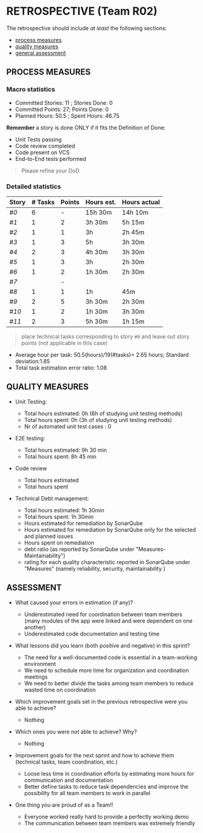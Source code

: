 # RETROSPECTIVE (Team R02)

The retrospective should include _at least_ the following
sections:

- [process measures](#process-measures)
- [quality measures](#quality-measures)
- [general assessment](#assessment)

## PROCESS MEASURES

### Macro statistics

- Committed Stories: 11 ; Stories Done: 0
- Committed Points: 27; Points Done: 0
- Planned Hours: 50.5 ; Spent Hours: 46.75

**Remember** a story is done ONLY if it fits the Definition of Done:

- Unit Tests passing
- Code review completed
- Code present on VCS
- End-to-End tests performed

> Please refine your DoD

### Detailed statistics

| Story | # Tasks | Points | Hours est. | Hours actual     |
| ----- | ------- | ------ | ---------- | ---------------- |
| _#0_  | 6       | -      | 15h 30m    | 14h 10m          |
| _#1_  | 1       | 2      | 3h 30m     | 5h 15m           |
| _#2_  | 1       | 1      | 3h         | 2h 45m           |
| _#3_  | 1       | 3      | 5h         | 3h 30m           |
| _#4_  | 2       | 3      | 4h 30m     | 3h 30m           |
| _#5_  | 1       | 3      | 3h         | 2h 30m           |
| _#6_  | 1       | 2      | 1h 30m     | 2h 30m           |
| _#7_  |         | -      |            |                  |
| _#8_  | 1       | 1      | 1h         | 45m              |
| _#9_  | 2       | 5      | 3h 30m     | 2h 30m           |
| _#10_ | 1       | 2      | 1h 30m     | 3h 30m           |
| _#11_ | 2       | 3      | 5h 30m     | 1h 15m           |

> place technical tasks corresponding to story `#0` and leave out story points (not applicable in this case)

- Average hour per task: 50.5(hours)/19(#tasks)= 2.65 hours; Standard deviation:1.85
- Total task estimation error ratio: 1.08

## QUALITY MEASURES

- Unit Testing:
  - Total hours estimated: 0h (6h of studying unit testing methods)
  - Total hours spent: 0h (3h of studying unit testing methods)
  - Nr of automated unit test cases : 0

- E2E testing:
  - Total hours estimated: 9h 30 min
  - Total hours spent: 8h 45 min
- Code review
  - Total hours estimated
  - Total hours spent
- Technical Debt management:
  - Total hours estimated: 1h 30min
  - Total hours spent: 1h 30min
  - Hours estimated for remediation by SonarQube
  - Hours estimated for remediation by SonarQube only for the selected and planned issues
  - Hours spent on remediation
  - debt ratio (as reported by SonarQube under "Measures-Maintainability")
  - rating for each quality characteristic reported in SonarQube under "Measures" (namely reliability, security, maintainability )

## ASSESSMENT

- What caused your errors in estimation (if any)?
  - Underestimated need for coordination between team members (many modules of the app were linked and were dependent on one another)
  - Underestimated code documentation and testing time


- What lessons did you learn (both positive and negative) in this sprint?
  - The need for a well-documented code is essential in a team-working environment
  - We need to schedule more time for organization and coordination meetings
  - We need to better divide the tasks among team members to reduce wasted time on coordination


- Which improvement goals set in the previous retrospective were you able to achieve?
  - Nothing
- Which ones you were not able to achieve? Why?
  - Nothing

- Improvement goals for the next sprint and how to achieve them (technical tasks, team coordination, etc.)

  - Loose less time in coordination efforts by estimating more hours for communication and documentation
  - Better define tasks to reduce task dependencies and improve the possibility for all team members to work in parallel


- One thing you are proud of as a Team!!
  - Everyone worked really hard to provide a perfectly working demo
  - The communication between team members was extremely friendly
